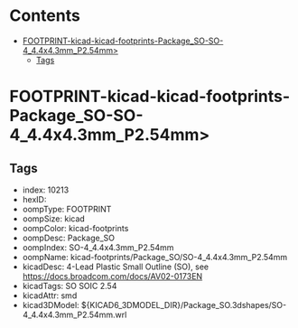 



Contents
========

* [FOOTPRINT-kicad-kicad-footprints-Package_SO-SO-4_4.4x4.3mm_P2.54mm>](#footprint-kicad-kicad-footprints-package_so-so-4_44x43mm_p254mm)
	* [Tags](#tags)

# FOOTPRINT-kicad-kicad-footprints-Package_SO-SO-4_4.4x4.3mm_P2.54mm>

## Tags

- index: 10213
- hexID: 
- oompType: FOOTPRINT
- oompSize: kicad
- oompColor: kicad-footprints
- oompDesc: Package_SO
- oompIndex: SO-4_4.4x4.3mm_P2.54mm
- oompName: kicad-footprints/Package_SO/SO-4_4.4x4.3mm_P2.54mm
- kicadDesc: 4-Lead Plastic Small Outline (SO), see https://docs.broadcom.com/docs/AV02-0173EN
- kicadTags: SO SOIC 2.54
- kicadAttr: smd
- kicad3DModel: ${KICAD6_3DMODEL_DIR}/Package_SO.3dshapes/SO-4_4.4x4.3mm_P2.54mm.wrl
